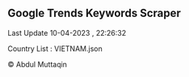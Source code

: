 

## Google Trends Keywords Scraper 
 
Last Update 10-04-2023 , 22:26:32

Country List :
VIETNAM.json



© Abdul Muttaqin 
